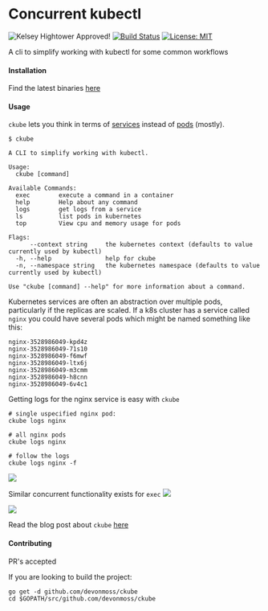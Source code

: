# Concurrent kubectl
![Kelsey Hightower Approved!](https://img.shields.io/badge/Hightower-approved-blue.svg) [![Build Status](https://travis-ci.org/devonmoss/ckube.svg?branch=master)](https://travis-ci.org/devonmoss/ckube) [![License: MIT](https://img.shields.io/badge/License-MIT-yellow.svg)](https://opensource.org/licenses/MIT)

A cli to simplify working with kubectl for some common workflows

#### Installation
Find the latest binaries [here](https://github.com/devonmoss/ckube/releases/)

#### Usage
`ckube` lets you think in terms of [services](https://kubernetes.io/docs/concepts/services-networking/service/) instead of [pods](https://kubernetes.io/docs/concepts/workloads/pods/pod/) (mostly).


```$xslt
$ ckube

A CLI to simplify working with kubectl.

Usage:
  ckube [command]

Available Commands:
  exec        execute a command in a container
  help        Help about any command
  logs        get logs from a service
  ls          list pods in kubernetes
  top         View cpu and memory usage for pods

Flags:
      --context string     the kubernetes context (defaults to value currently used by kubectl)
  -h, --help               help for ckube
  -n, --namespace string   the kubernetes namespace (defaults to value currently used by kubectl)

Use "ckube [command] --help" for more information about a command.

```

Kubernetes services are often an abstraction over multiple pods, particularly if the replicas are scaled. If a k8s cluster has a service called `nginx` you could have several pods which might be named something like this:
```$xslt
nginx-3528986049-kpd4z
nginx-3528986049-71s10 
nginx-3528986049-f6mwf
nginx-3528986049-ltx6j
nginx-3528986049-m3cmm
nginx-3528986049-h8cnn
nginx-3528986049-6v4c1
```

Getting logs for the nginx service is easy with `ckube`
```
# single uspecified nginx pod:
ckube logs nginx

# all nginx pods
ckube logs nginx

# follow the logs
ckube logs nginx -f
```
![](https://github.com/devonmoss/ckube/blob/master/images/logs.gif?raw=true)

Similar concurrent functionality exists for `exec`
![](https://github.com/devonmoss/ckube/blob/master/images/exec.gif?raw=true)

![](https://github.com/devonmoss/ckube/blob/master/images/complex-exec.gif?raw=true)

Read the blog post about `ckube` [here](https://devonmoss.com/concurrent-kubectl)

#### Contributing
PR's accepted

If you are looking to build the project:
```$xslt
go get -d github.com/devonmoss/ckube
cd $GOPATH/src/github.com/devonmoss/ckube
```
